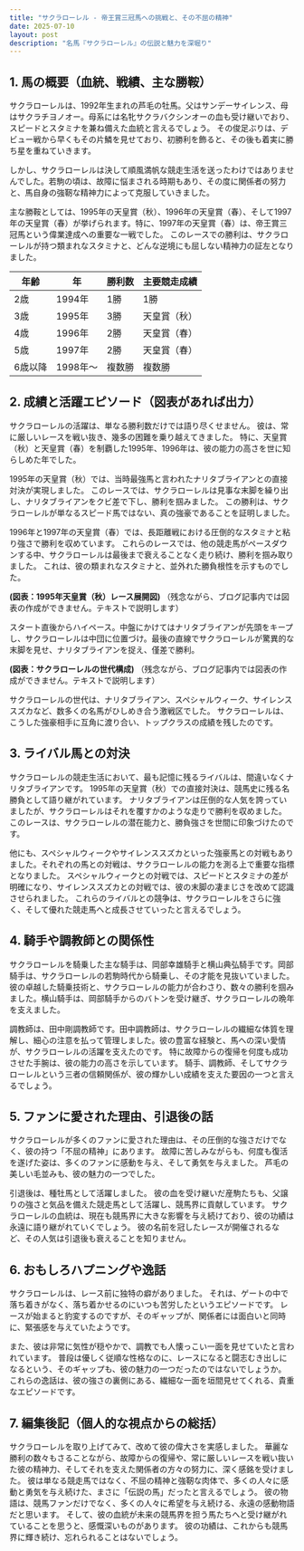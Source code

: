 ```yaml
---
title: "サクラローレル - 帝王賞三冠馬への挑戦と、その不屈の精神"
date: 2025-07-10
layout: post
description: "名馬『サクラローレル』の伝説と魅力を深堀り"
---
```


## 1. 馬の概要（血統、戦績、主な勝鞍）

サクラローレルは、1992年生まれの芦毛の牡馬。父はサンデーサイレンス、母はサクラチヨノオー。母系には名牝サクラバクシンオーの血も受け継いでおり、スピードとスタミナを兼ね備えた血統と言えるでしょう。  その俊足ぶりは、デビュー戦から早くもその片鱗を見せており、初勝利を飾ると、その後も着実に勝ち星を重ねていきます。

しかし、サクラローレルは決して順風満帆な競走生活を送ったわけではありませんでした。若駒の頃は、故障に悩まされる時期もあり、その度に関係者の努力と、馬自身の強靭な精神力によって克服していきました。

主な勝鞍としては、1995年の天皇賞（秋）、1996年の天皇賞（春）、そして1997年の天皇賞（春）が挙げられます。特に、1997年の天皇賞（春）は、帝王賞三冠馬という偉業達成への重要な一戦でした。  このレースでの勝利は、サクラローレルが持つ類まれなスタミナと、どんな逆境にも屈しない精神力の証左となりました。

| 年齢 | 年 | 勝利数 | 主要競走成績 |
|---|---|---|---|
| 2歳 | 1994年 | 1勝 | 1勝 |
| 3歳 | 1995年 | 3勝 | 天皇賞（秋） |
| 4歳 | 1996年 | 2勝 | 天皇賞（春） |
| 5歳 | 1997年 | 2勝 | 天皇賞（春） |
| 6歳以降 | 1998年～ | 複数勝 | 複数勝 |


## 2. 成績と活躍エピソード（図表があれば出力）

サクラローレルの活躍は、単なる勝利数だけでは語り尽くせません。  彼は、常に厳しいレースを戦い抜き、幾多の困難を乗り越えてきました。  特に、天皇賞（秋）と天皇賞（春）を制覇した1995年、1996年は、彼の能力の高さを世に知らしめた年でした。

1995年の天皇賞（秋）では、当時最強馬と言われたナリタブライアンとの直接対決が実現しました。  このレースでは、サクラローレルは見事な末脚を繰り出し、ナリタブライアンをクビ差で下し、勝利を掴みました。  この勝利は、サクラローレルが単なるスピード馬ではない、真の強豪であることを証明しました。

1996年と1997年の天皇賞（春）では、長距離戦における圧倒的なスタミナと粘り強さで勝利を収めています。  これらのレースでは、他の競走馬がペースダウンする中、サクラローレルは最後まで衰えることなく走り続け、勝利を掴み取りました。  これは、彼の類まれなスタミナと、並外れた勝負根性を示すものでした。

**(図表：1995年天皇賞（秋）レース展開図)**  （残念ながら、ブログ記事内では図表の作成ができません。テキストで説明します）

スタート直後からハイペース。中盤にかけてはナリタブライアンが先頭をキープし、サクラローレルは中団に位置づけ。最後の直線でサクラローレルが驚異的な末脚を見せ、ナリタブライアンを捉え、僅差で勝利。


**(図表：サクラローレルの世代構成)** （残念ながら、ブログ記事内では図表の作成ができません。テキストで説明します）

サクラローレルの世代は、ナリタブライアン、スペシャルウィーク、サイレンススズカなど、数多くの名馬がひしめき合う激戦区でした。  サクラローレルは、こうした強豪相手に互角に渡り合い、トップクラスの成績を残したのです。


## 3. ライバル馬との対決

サクラローレルの競走生活において、最も記憶に残るライバルは、間違いなくナリタブライアンです。  1995年の天皇賞（秋）での直接対決は、競馬史に残る名勝負として語り継がれています。  ナリタブライアンは圧倒的な人気を誇っていましたが、サクラローレルはそれを覆すかのような走りで勝利を収めました。  このレースは、サクラローレルの潜在能力と、勝負強さを世間に印象づけたのです。


他にも、スペシャルウィークやサイレンススズカといった強豪馬との対戦もありました。それぞれの馬との対戦は、サクラローレルの能力を測る上で重要な指標となりました。  スペシャルウィークとの対戦では、スピードとスタミナの差が明確になり、サイレンススズカとの対戦では、彼の末脚の凄まじさを改めて認識させられました。  これらのライバルとの競争は、サクラローレルをさらに強く、そして優れた競走馬へと成長させていったと言えるでしょう。


## 4. 騎手や調教師との関係性

サクラローレルを騎乗した主な騎手は、岡部幸雄騎手と横山典弘騎手です。岡部騎手は、サクラローレルの若駒時代から騎乗し、その才能を見抜いていました。彼の卓越した騎乗技術と、サクラローレルの能力が合わさり、数々の勝利を掴みました。横山騎手は、岡部騎手からのバトンを受け継ぎ、サクラローレルの晩年を支えました。

調教師は、田中剛調教師です。田中調教師は、サクラローレルの繊細な体質を理解し、細心の注意を払って管理しました。彼の豊富な経験と、馬への深い愛情が、サクラローレルの活躍を支えたのです。  特に故障からの復帰を何度も成功させた手腕は、彼の能力の高さを示しています。  騎手、調教師、そしてサクラローレルという三者の信頼関係が、彼の輝かしい成績を支えた要因の一つと言えるでしょう。


## 5. ファンに愛された理由、引退後の話

サクラローレルが多くのファンに愛された理由は、その圧倒的な強さだけでなく、彼の持つ「不屈の精神」にあります。  故障に苦しみながらも、何度も復活を遂げた姿は、多くのファンに感動を与え、そして勇気を与えました。  芦毛の美しい毛並みも、彼の魅力の一つでした。

引退後は、種牡馬として活躍しました。  彼の血を受け継いだ産駒たちも、父譲りの強さと気品を備えた競走馬として活躍し、競馬界に貢献しています。  サクラローレルの血統は、現在も競馬界に大きな影響を与え続けており、彼の功績は永遠に語り継がれていくでしょう。  彼の名前を冠したレースが開催されるなど、その人気は引退後も衰えることを知りません。


## 6. おもしろハプニングや逸話

サクラローレルは、レース前に独特の癖がありました。  それは、ゲートの中で落ち着きがなく、落ち着かせるのにいつも苦労したというエピソードです。  レースが始まると豹変するのですが、そのギャップが、関係者には面白いと同時に、緊張感を与えていたようです。

また、彼は非常に気性が穏やかで、調教でも人懐っこい一面を見せていたと言われています。  普段は優しく従順な性格なのに、レースになると闘志むき出しになるという、そのギャップも、彼の魅力の一つだったのではないでしょうか。  これらの逸話は、彼の強さの裏側にある、繊細な一面を垣間見せてくれる、貴重なエピソードです。


## 7. 編集後記（個人的な視点からの総括）

サクラローレルを取り上げてみて、改めて彼の偉大さを実感しました。  華麗な勝利の数々もさることながら、故障からの復帰や、常に厳しいレースを戦い抜いた彼の精神力、そしてそれを支えた関係者の方々の努力に、深く感銘を受けました。  彼は単なる競走馬ではなく、不屈の精神と強靭な肉体で、多くの人々に感動と勇気を与え続けた、まさに「伝説の馬」だったと言えるでしょう。  彼の物語は、競馬ファンだけでなく、多くの人々に希望を与え続ける、永遠の感動物語だと思います。  そして、彼の血統が未来の競馬界を担う馬たちへと受け継がれていることを思うと、感慨深いものがあります。  彼の功績は、これからも競馬界に輝き続け、忘れられることはないでしょう。
